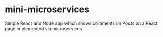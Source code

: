 # mini-microservices
Simple React and Node app which shows comments on Posts on a React page implemented via microservices
